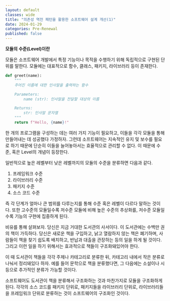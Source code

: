 ```yaml
---
layout: default
classes: wide
title: "의존성 역전 패턴을 활용한 소프트웨어 설계 개선(1)"
date: 2024-01-29
categories: Pre-Renewal
published: false
---
```


**모듈의 수준(Level)이란**

모듈은 소프트웨어 개발에서 특정 기능이나 목적을 수행하기 위해 독립적으로 구현된 단위를 말한다. 모듈에는 대표적으로 함수, 클래스, 패키지, 라이브러리 등이 존재한다.

```python
def greet(name):
    """
    주어진 이름에 대한 인사말을 출력하는 함수

    Parameters:
        name (str): 인사말을 전달할 대상의 이름

    Returns:
        str: 인사말 문자열
    """
    return f"Hello, {name}!"
```

한 개의 프로그램을 구성하는 데는 여러 가지 기능이 필요하고, 이들을 각각 모듈을 통해 만들어내는 데 성공했다 가정하자. 그런데 소프트웨어는 지속적인 유지 및 보수를 필요로 하기 때문에 단순히 이들을 늘어놓아서는 효율적으로 관리할 수 없다. 이 때문에 수준, 혹은 Level의 개념이 등장한다.

일반적으로 높은 레벨부터 낮은 레벨까지의 모듈의 수준을 분류하면 다음과 같다.

1. 프레임워크 수준
2. 라이브러리 수준
3. 패키지 수준
4. 소스 코드 수준

즉 각 단계가 얼마나 큰 범위를 다루는지를 통해 수준 혹은 레벨이 다르다 말하는 것이다. 또한 고수준의 모듈일수록 저수준 모듈에 비해 높은 수준의 추상화를, 저수준 모듈일수록 기능의 구현에 집중하게 된다.

비유를 통해 살펴보자. 당신은 지금 거대한 도서관의 사서이다. 이 도서관에는 수백만 권의 책이 가득하다. 당신은 새로운 책을 구입하고, 낡고 열람하지 않는 책은 폐기하며, 사람들이 책을 찾기 쉽도록 배치하고, 반납과 대출을 관장하는 등의 일을 하게 될 것이다. 그리고 이런 일을 하기 위해서는 효과적으로 책들이 구조화돼있어야 한다.

이 때 도서관이 책들을 각각 주제나 카테고리로 분류한 뒤, 카테고리 내에서 작은 분류로 나눠서 정리돼있다 하자. 예를 들어 문학으로 책을 분류했다면, 그 다음에는 소설이나 시 등으로 추가적인 분류가 가능할 것이다.

소프트웨어도 도서관이 책을 분류해서 구조화하는 것과 마찬가지로 모듈을 구조화하게 된다. 각각의 소스 코드를 패키지 단위로, 패키지들을 라이브러리 단위로, 라이브러리들을 프레임워크 단위로 분류하는 것이 소프트웨어의 구조화인 것이다.